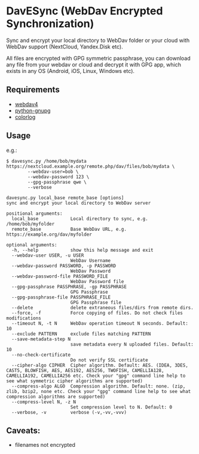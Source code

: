 # DavESync (WebDav Encrypted Synchronization)

Sync and encrypt your local directory to WebDav folder or your cloud with WebDav support (NextCloud, Yandex.Disk etc).

All files are encrypted with GPG symmetric passphrase, you can download any file from your webdav or cloud and decrypt it with GPG app, which exists in any OS (Android, iOS, Linux, Windows etc).

## Requirements
- [webdav4](https://pypi.org/project/webdav4/)
- [python-gnupg](https://pypi.org/project/python-gnupg/)
- [colorlog](https://pypi.org/project/colorlog/)

## Usage

e.g.: 
```
$ davesync.py /home/bob/mydata https://nextcloud.example.org/remote.php/dav/files/bob/mydata \
		--webdav-user=bob \
		--webdav-password 123 \
		--gpg-passphrase qwe \
		--verbose
```

```
davesync.py local_base remote_base [options]
sync and encrypt your local directory to WebDav server

positional arguments:
  local_base            Local directory to sync, e.g. /home/bob/myfolder
  remote_base           Base WebDav URL, e.g. https://example.org/dav/myfolder

optional arguments:
  -h, --help            show this help message and exit
  --webdav-user USER, -u USER
                        WebDav Username
  --webdav-password PASSWORD, -p PASSWORD
                        WebDav Password
  --webdav-password-file PASSWORD_FILE
                        WebDav Password file
  --gpg-passphrase PASSPHRASE, -gp PASSPHRASE
                        GPG Passphrase
  --gpg-passphrase-file PASSPHRASE_FILE
                        GPG Passphrase file
  --delete              delete extraneous files/dirs from remote dirs.
  --force, -f           Force copying of files. Do not check files modifications
  --timeout N, -t N     WebDav operation timeout N seconds. Default: 10
  --exclude PATTERN     exclude files matching PATTERN
  --save-metadata-step N
                        save metadata every N uploaded files. Default: 10
  --no-check-certificate
                        Do not verify SSL certificate
  --cipher-algo CIPHER  Cipher algorithm. Default: AES. (IDEA, 3DES, CAST5, BLOWFISH, AES, AES192, AES256, TWOFISH, CAMELLIA128, CAMELLIA192, CAMELLIA256 etc. Check your "gpg" command line help to see what symmetric cipher algorithms are supported)
  --compress-algo ALGO  Compression algorithm. Default: none. (zip, zlib, bzip2, none etc. Check your "gpg" command line help to see what compression algorithms are supported)
  --compress-level N, -z N
                        Set compression level to N. Default: 0
  --verbose, -v         verbose (-v,-vv,-vvv)

```

## Caveats:
- filenames not encrypted
